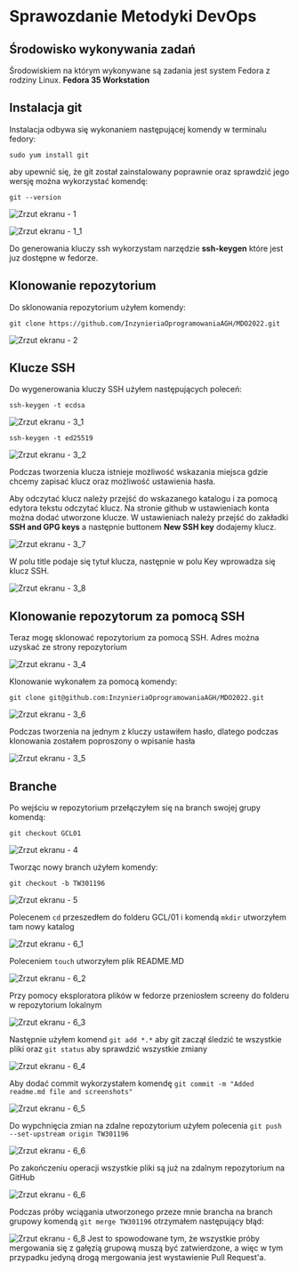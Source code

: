 # Sprawozdanie Metodyki DevOps

## Środowisko wykonywania zadań

Środowiskiem na którym wykonywane są zadania jest system Fedora z rodziny Linux. 
**Fedora 35 Workstation**

## Instalacja git

Instalacja odbywa się wykonaniem następującej komendy w terminalu fedory:

`sudo yum install git`

aby upewnić się, że git został zainstalowany poprawnie oraz sprawdzić jego wersję można wykorzystać komendę:

`git --version`

![Zrzut ekranu - 1](1.jpg)

![Zrzut ekranu - 1_1](1_1.jpg)

Do generowania kluczy ssh wykorzystam narzędzie **ssh-keygen** które jest juz dostępne w fedorze.

## Klonowanie repozytorium

Do sklonowania repozytorium użyłem komendy:

`git clone https://github.com/InzynieriaOprogramowaniaAGH/MDO2022.git`

![Zrzut ekranu - 2](2.jpg)

## Klucze SSH

Do wygenerowania kluczy SSH użyłem następujących poleceń:

`ssh-keygen -t ecdsa` 

![Zrzut ekranu - 3_1](3_1.jpg)

`ssh-keygen -t ed25519`

![Zrzut ekranu - 3_2](3_2.jpg)

Podczas tworzenia klucza istnieje możliwość wskazania miejsca gdzie chcemy zapisać klucz oraz możliwość ustawienia hasła.

Aby odczytać klucz należy przejść do wskazanego katalogu i za pomocą edytora tekstu odczytać klucz.
Na stronie github w ustawieniach konta można dodać utworzone klucze.
W ustawieniach należy przejść do zakładki **SSH and GPG keys** a następnie buttonem **New SSH key** dodajemy klucz.

![Zrzut ekranu - 3_7](3_7.jpg)

W polu title podaje się tytuł klucza, następnie w polu Key wprowadza się klucz SSH.

![Zrzut ekranu - 3_8](3_8.jpg)

## Klonowanie repozytorum za pomocą SSH

Teraz mogę sklonować repozytorium za pomocą SSH.
Adres można uzyskać ze strony repozytorium

![Zrzut ekranu - 3_4](3_4.jpg)

Klonowanie wykonałem za pomocą komendy:

`git clone git@github.com:InzynieriaOprogramowaniaAGH/MDO2022.git`

![Zrzut ekranu - 3_6](3_6.jpg)

Podczas tworzenia na jednym z kluczy ustawiłem hasło, dlatego podczas klonowania zostałem poproszony o wpisanie hasła

![Zrzut ekranu - 3_5](3_5.jpg)

## Branche

Po wejściu w repozytorium przełączyłem się na branch swojej grupy komendą:

`git checkout GCL01`

![Zrzut ekranu - 4](4.jpg)

Tworząc nowy branch użyłem komendy: 

`git checkout -b TW301196`

![Zrzut ekranu - 5](5.jpg)

Polecenem `cd` przeszedłem do folderu GCL/01 i komendą `mkdir` utworzyłem tam nowy katalog

![Zrzut ekranu - 6_1](6_1.jpg)

Poleceniem `touch` utworzyłem plik README.MD

![Zrzut ekranu - 6_2](6_2.jpg)

Przy pomocy eksploratora plików w fedorze przeniosłem screeny do folderu w repozytorium lokalnym

![Zrzut ekranu - 6_3](6_3.jpg)

Następnie użyłem komend `git add *.*` aby git zaczął śledzić te wszystkie pliki oraz `git status` aby sprawdzić wszystkie zmiany

![Zrzut ekranu - 6_4](6_4.jpg)

Aby dodać commit wykorzystałem komendę 
`git commit -m "Added readme.md file and screenshots"`

![Zrzut ekranu - 6_5](6_5.jpg)

Do wypchnięcia zmian na zdalne repozytorium użyłem polecenia
`git push --set-upstream origin TW301196`

![Zrzut ekranu - 6_6](6_6.jpg)

Po zakończeniu operacji wszystkie pliki są już na zdalnym repozytorium na GitHub

![Zrzut ekranu - 6_6](6_7.jpg)

Podczas próby wciągania utworzonego przeze mnie brancha na branch grupowy komendą `git merge TW301196` otrzymałem następujący błąd:
 
 ![Zrzut ekranu - 6_8](6_8.jpg)
Jest to spowodowane tym, że wszystkie próby mergowania się z gałęzią grupową muszą być zatwierdzone, a więc w tym przypadku jedyną drogą mergowania jest wystawienie Pull Request'a.

